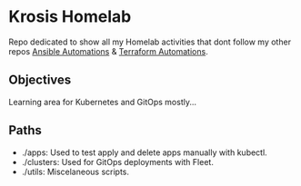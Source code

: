 # Krosis Homelab

Repo dedicated to show all my Homelab activities that dont follow my other repos [Ansible Automations](https://github.com/sirArthurDayne/ansible-automations) & [Terraform Automations](https://github.com/sirArthurDayne/tf-automations).
## Objectives

Learning area for Kubernetes and GitOps mostly...

## Paths
- ./apps: Used to test apply and delete apps manually with kubectl.
- ./clusters: Used for GitOps deployments with Fleet.
- ./utils: Miscelaneous scripts.
